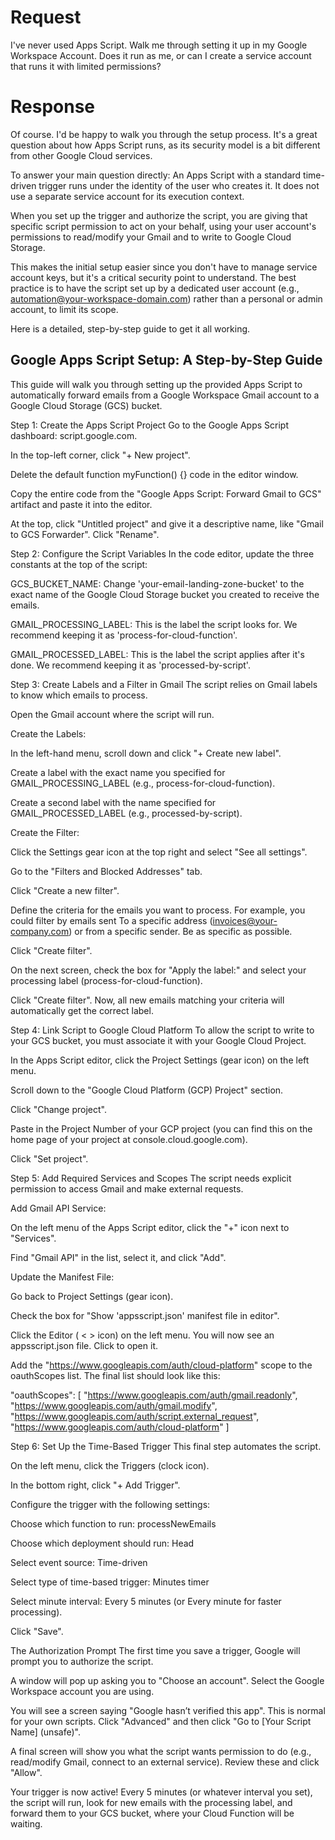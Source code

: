 # Request

I've never used Apps Script. Walk me through setting it up in my Google Workspace Account. Does it run as me, or can I create a service account that runs it with limited permissions?

# Response

Of course. I'd be happy to walk you through the setup process. It's a great question about how Apps Script runs, as its security model is a bit different from other Google Cloud services.

To answer your main question directly: An Apps Script with a standard time-driven trigger runs under the identity of the user who creates it. It does not use a separate service account for its execution context.

When you set up the trigger and authorize the script, you are giving that specific script permission to act on your behalf, using your user account's permissions to read/modify your Gmail and to write to Google Cloud Storage.

This makes the initial setup easier since you don't have to manage service account keys, but it's a critical security point to understand. The best practice is to have the script set up by a dedicated user account (e.g., automation@your-workspace-domain.com) rather than a personal or admin account, to limit its scope.

Here is a detailed, step-by-step guide to get it all working.

## Google Apps Script Setup: A Step-by-Step Guide
This guide will walk you through setting up the provided Apps Script to automatically forward emails from a Google Workspace Gmail account to a Google Cloud Storage (GCS) bucket.

Step 1: Create the Apps Script Project
Go to the Google Apps Script dashboard: script.google.com.

In the top-left corner, click "+ New project".

Delete the default function myFunction() {} code in the editor window.

Copy the entire code from the "Google Apps Script: Forward Gmail to GCS" artifact and paste it into the editor.

At the top, click "Untitled project" and give it a descriptive name, like "Gmail to GCS Forwarder". Click "Rename".

Step 2: Configure the Script Variables
In the code editor, update the three constants at the top of the script:

GCS_BUCKET_NAME: Change 'your-email-landing-zone-bucket' to the exact name of the Google Cloud Storage bucket you created to receive the emails.

GMAIL_PROCESSING_LABEL: This is the label the script looks for. We recommend keeping it as 'process-for-cloud-function'.

GMAIL_PROCESSED_LABEL: This is the label the script applies after it's done. We recommend keeping it as 'processed-by-script'.

Step 3: Create Labels and a Filter in Gmail
The script relies on Gmail labels to know which emails to process.

Open the Gmail account where the script will run.

Create the Labels:

In the left-hand menu, scroll down and click "+ Create new label".

Create a label with the exact name you specified for GMAIL_PROCESSING_LABEL (e.g., process-for-cloud-function).

Create a second label with the name specified for GMAIL_PROCESSED_LABEL (e.g., processed-by-script).

Create the Filter:

Click the Settings gear icon at the top right and select "See all settings".

Go to the "Filters and Blocked Addresses" tab.

Click "Create a new filter".

Define the criteria for the emails you want to process. For example, you could filter by emails sent To a specific address (invoices@your-company.com) or from a specific sender. Be as specific as possible.

Click "Create filter".

On the next screen, check the box for "Apply the label:" and select your processing label (process-for-cloud-function).

Click "Create filter". Now, all new emails matching your criteria will automatically get the correct label.

Step 4: Link Script to Google Cloud Platform
To allow the script to write to your GCS bucket, you must associate it with your Google Cloud Project.

In the Apps Script editor, click the Project Settings (gear icon) on the left menu.

Scroll down to the "Google Cloud Platform (GCP) Project" section.

Click "Change project".

Paste in the Project Number of your GCP project (you can find this on the home page of your project at console.cloud.google.com).

Click "Set project".

Step 5: Add Required Services and Scopes
The script needs explicit permission to access Gmail and make external requests.

Add Gmail API Service:

On the left menu of the Apps Script editor, click the "+" icon next to "Services".

Find "Gmail API" in the list, select it, and click "Add".

Update the Manifest File:

Go back to Project Settings (gear icon).

Check the box for "Show 'appsscript.json' manifest file in editor".

Click the Editor ( < > icon) on the left menu. You will now see an appsscript.json file. Click to open it.

Add the "https://www.googleapis.com/auth/cloud-platform" scope to the oauthScopes list. The final list should look like this:

"oauthScopes": [
  "https://www.googleapis.com/auth/gmail.readonly",
  "https://www.googleapis.com/auth/gmail.modify",
  "https://www.googleapis.com/auth/script.external_request",
  "https://www.googleapis.com/auth/cloud-platform"
]

Step 6: Set Up the Time-Based Trigger
This final step automates the script.

On the left menu, click the Triggers (clock icon).

In the bottom right, click "+ Add Trigger".

Configure the trigger with the following settings:

Choose which function to run: processNewEmails

Choose which deployment should run: Head

Select event source: Time-driven

Select type of time-based trigger: Minutes timer

Select minute interval: Every 5 minutes (or Every minute for faster processing).

Click "Save".

The Authorization Prompt
The first time you save a trigger, Google will prompt you to authorize the script.

A window will pop up asking you to "Choose an account". Select the Google Workspace account you are using.

You will see a screen saying "Google hasn’t verified this app". This is normal for your own scripts. Click "Advanced" and then click "Go to [Your Script Name] (unsafe)".

A final screen will show you what the script wants permission to do (e.g., read/modify Gmail, connect to an external service). Review these and click "Allow".

Your trigger is now active! Every 5 minutes (or whatever interval you set), the script will run, look for new emails with the processing label, and forward them to your GCS bucket, where your Cloud Function will be waiting.
